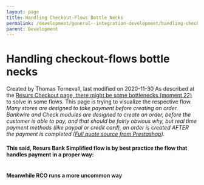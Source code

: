 ```yaml
---
layout: page
title: Handling Checkout-Flows Bottle Necks
permalink: /development/general--integration-development/handling-checkout-flows-bottle-necks/
parent: Development
---
```



# Handling checkout-flows bottle necks 
Created by Thomas Tornevall, last modified on 2020-11-30
As described at the [Resurs Checkout page, there might be some
bottlenecks (moment
22)](https://test.resurs.com/docs/pages/viewpage.action?pageId=5570788#Iframecommunication(ResursCheckoutJS)-Themoment22)
to solve in some flows. This page is trying to visualize the respective
flow. 
*Many stores are designed to take payment before creating an order. 
Bankwire and Check modules are designed to create an order, before the
customer is able to pay, and that should be fairly obvious why, but real
time payment methods (like paypal or credit card), an order is created
AFTER the payment is completed ([Full quote source from
Prestashop](https://www.prestashop.com/forums/topic/362916-problem-prestashop-sends-order-confirmation-email-before-payment/?tab=comments#comment-1855962)).*
#### This said, Resurs Bank Simplified flow is by best practice the flow that handles payment in a proper way:
  
|     |
|-----|
  
#### Meanwhile RCO runs a more uncommon way
  
|     |
|-----|
  
